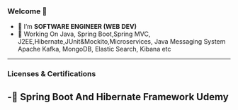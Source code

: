 ### Welcome  👋
- 🔭 I’m **SOFTWARE ENGINEER (WEB DEV)**
- 🌱 Working On Java, Spring Boot,Spring MVC, J2EE,Hibernate,JUnit&Mockito,Microservices, Java Messaging System Apache Kafka, MongoDB, Elastic Search, Kibana etc
---
### Licenses & Certifications
-👯 Spring Boot And Hibernate Framework **Udemy**
- 

<!--
**jyotik16/jyotik16** is a ✨ _special_ ✨ repository because its `README.md` (this file) appears on your GitHub profile.

Here are some ideas to get you started:

- 🔭 I’m currently working on ...
- 🌱 I’m currently learning ...
- 👯 I’m looking to collaborate on ...
- 🤔 I’m looking for help with ...
- 💬 Ask me about ...
- 📫 How to reach me: ...
- 😄 Pronouns: ...
- ⚡ Fun fact: ...
<img
  src="https://www.udemy.com/certificate/UC-7cae455c-825e-4923-84d1-8ee84772da71/"
  alt="udemy"
  title="spring boot"
  style="display: inline-block; margin: 0 auto; max-width: 500px ">
-->
